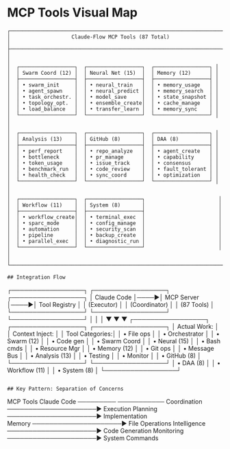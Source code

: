 # MCP Tools Visual Map

```
┌─────────────────────────────────────────────────────────────────────┐
│                    Claude-Flow MCP Tools (87 Total)                  │
├─────────────────────────────────────────────────────────────────────┤
│                                                                      │
│  ┌──────────────────┐  ┌──────────────────┐  ┌──────────────────┐ │
│  │ Swarm Coord (12) │  │ Neural Net (15)  │  │ Memory (12)      │ │
│  ├──────────────────┤  ├──────────────────┤  ├──────────────────┤ │
│  │ • swarm_init     │  │ • neural_train   │  │ • memory_usage   │ │
│  │ • agent_spawn    │  │ • neural_predict │  │ • memory_search  │ │
│  │ • task_orchestr. │  │ • model_save     │  │ • state_snapshot │ │
│  │ • topology_opt.  │  │ • ensemble_create│  │ • cache_manage   │ │
│  │ • load_balance   │  │ • transfer_learn │  │ • memory_sync    │ │
│  └──────────────────┘  └──────────────────┘  └──────────────────┘ │
│                                                                      │
│  ┌──────────────────┐  ┌──────────────────┐  ┌──────────────────┐ │
│  │ Analysis (13)    │  │ GitHub (8)       │  │ DAA (8)          │ │
│  ├──────────────────┤  ├──────────────────┤  ├──────────────────┤ │
│  │ • perf_report    │  │ • repo_analyze   │  │ • agent_create   │ │
│  │ • bottleneck     │  │ • pr_manage      │  │ • capability     │ │
│  │ • token_usage    │  │ • issue_track    │  │ • consensus      │ │
│  │ • benchmark_run  │  │ • code_review    │  │ • fault_tolerant │ │
│  │ • health_check   │  │ • sync_coord     │  │ • optimization   │ │
│  └──────────────────┘  └──────────────────┘  └──────────────────┘ │
│                                                                      │
│  ┌──────────────────┐  ┌──────────────────┐                        │
│  │ Workflow (11)    │  │ System (8)       │                        │
│  ├──────────────────┤  ├──────────────────┤                        │
│  │ • workflow_create│  │ • terminal_exec  │                        │
│  │ • sparc_mode     │  │ • config_manage  │                        │
│  │ • automation     │  │ • security_scan  │                        │
│  │ • pipeline       │  │ • backup_create  │                        │
│  │ • parallel_exec  │  │ • diagnostic_run │                        │
│  └──────────────────┘  └──────────────────┘                        │
│                                                                      │
└─────────────────────────────────────────────────────────────────────┘

## Integration Flow

```
┌─────────────────┐     ┌─────────────────┐     ┌─────────────────┐
│   Claude Code   │────▶│   MCP Server    │────▶│  Tool Registry  │
│   (Executor)    │     │ (Coordinator)   │     │   (87 Tools)    │
└─────────────────┘     └─────────────────┘     └─────────────────┘
        │                        │                        │
        ▼                        ▼                        ▼
┌─────────────────┐     ┌─────────────────┐     ┌─────────────────┐
│ Actual Work:    │     │ Context Inject: │     │ Tool Categories:│
│ • File ops      │     │ • Orchestrator  │     │ • Swarm (12)    │
│ • Code gen      │     │ • Swarm Coord   │     │ • Neural (15)   │
│ • Bash cmds     │     │ • Resource Mgr  │     │ • Memory (12)   │
│ • Git ops       │     │ • Message Bus   │     │ • Analysis (13) │
│ • Testing       │     │ • Monitor       │     │ • GitHub (8)    │
└─────────────────┘     └─────────────────┘     │ • DAA (8)       │
                                                 │ • Workflow (11) │
                                                 │ • System (8)    │
                                                 └─────────────────┘
```

## Key Pattern: Separation of Concerns

```
MCP Tools                          Claude Code
─────────                          ───────────
Coordination ─────────────────────▶ Execution
Planning     ─────────────────────▶ Implementation  
Memory       ─────────────────────▶ File Operations
Intelligence ─────────────────────▶ Code Generation
Monitoring   ─────────────────────▶ System Commands
```